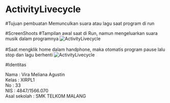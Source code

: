 # ActivityLivecycle

#Tujuan pembuatan
  Memunculkan suara atau lagu saat program di run
  
#ScreenShoots
#Tampilan awal saat di Run, namun mengeluarkan suara musik dalam programnya
![ActivityLivecycle](https://s21.postimg.org/4wjxjsh0n/Activity_Lifecycle_1.jpg)
<br>
<br>
#Saat mengklik home dalam handphone, maka otomatis program pause lalu stop dan lagu berhenti
![ActivityLivecycle](https://s3.postimg.org/egpwj9gkj/Activity_Lifecycle_2.jpg)
<br>


#Identitas

Nama : Vira Meliana Agustin <br>
Kelas : XIRPL1<br>
No : 33<br>
NIS : 4847/1566.070<br>
Asal sekolah : SMK TELKOM MALANG <br>
